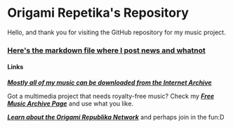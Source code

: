 # Origami Repetika's Repository 
Hello, and thank you for visiting the GitHub repository for my music project.

### [**Here's the markdown file where I post news and whatnot**](https://github.com/agent220/origamirepetika/blob/main/index.md) 

#### Links

[***Mostly all of my music can be downloaded from the Internet Archive***](https://archive.org/search?query=origami+repetika) 

Got a multimedia project that needs royalty-free music? 
Check my [***Free Music Archive Page***](https://freemusicarchive.org/music/Origami_Repetika) and use what you like.

[***Learn about the Origami Republika Network***](http://origami.teks.no/1/1.1/index.html) and perhaps join in the fun:D
